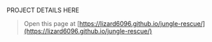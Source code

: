  PROJECT DETAILS HERE


> Open this page at [https://lizard6096.github.io/jungle-rescue/](https://lizard6096.github.io/jungle-rescue/)
